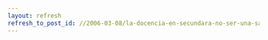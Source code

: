 ```yaml
---
layout: refresh
refresh_to_post_id: //2006-03-08/la-docencia-en-secundara-no-ser-una-salida-profesional-para-los-titulados-universitarios-en-informtica
---
```

